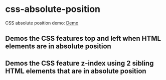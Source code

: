 # css-absolute-position
CSS absolute position demo: [Demo](unasimov.github.io/css-absolute-position)

## Demos the CSS features top and left when HTML elements are in absolute position

## Demos the CSS feature z-index using 2 sibling HTML elements that are in absolute position
